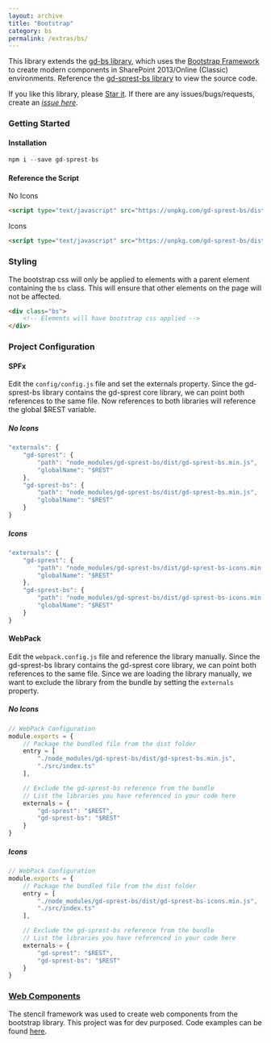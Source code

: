 ```yaml
---
layout: archive
title: "Bootstrap"
category: bs
permalink: /extras/bs/
---
```

This library extends the [gd-bs library](https://github.com/gunjandatta/gd-bs), which uses the [Bootstrap Framework](https://getbootstrap.com/) to create modern components in SharePoint 2013/Online (Classic) environments. Reference the [gd-sprest-bs library](https://github.com/gunjandatta/sprest-bs) to view the source code.

If you like this library, please [Star it](https://github.com/gunjandatta/sprest-bs). If there are any issues/bugs/requests, create an _[issue here](https://github.com/gunjandatta/spest-bs/issues)_.

### Getting Started

#### Installation

```js
npm i --save gd-sprest-bs
```

#### Reference the Script

No Icons
```html
<script type="text/javascript" src="https://unpkg.com/gd-sprest-bs/dist/gd-sprest-bs.min.js"></script>
```

Icons
```html
<script type="text/javascript" src="https://unpkg.com/gd-sprest-bs/dist/gd-sprest-bs-icons.min.js"></script>
```
### Styling

The bootstrap css will only be applied to elements with a parent element containing the ```bs``` class. This will ensure that other elements on the page will not be affected.

```html
<div class="bs">
    <!-- Elements will have bootstrap css applied -->
</div>
```

### Project Configuration

#### SPFx

Edit the  ```config/config.js``` file and set the externals property. Since the gd-sprest-bs library contains the gd-sprest core library, we can point both references to the same file. Now references to both libraries will reference the global $REST variable.

##### No Icons

```js
"externals": {
    "gd-sprest": {
        "path": "node_modules/gd-sprest-bs/dist/gd-sprest-bs.min.js",
        "globalName": "$REST"
    },
    "gd-sprest-bs": {
        "path": "node_modules/gd-sprest-bs/dist/gd-sprest-bs.min.js",
        "globalName": "$REST"
    }
}
```

##### Icons

```js
"externals": {
    "gd-sprest": {
        "path": "node_modules/gd-sprest-bs/dist/gd-sprest-bs-icons.min.js",
        "globalName": "$REST"
    },
    "gd-sprest-bs": {
        "path": "node_modules/gd-sprest-bs/dist/gd-sprest-bs-icons.min.js",
        "globalName": "$REST"
    }
}
```

#### WebPack

Edit the ```webpack.config.js``` file and reference the library manually. Since the gd-sprest-bs library contains the gd-sprest core library, we can point both references to the same file. Since we are loading the library manually, we want to exclude the library from the bundle by setting the ```externals``` property.

##### No Icons

```js
// WebPack Configuration
module.exports = {
    // Package the bundled file from the dist folder
    entry = [
        "./node_modules/gd-sprest-bs/dist/gd-sprest-bs.min.js",
        "./src/index.ts"
    ],

    // Exclude the gd-sprest-bs reference from the bundle
    // List the libraries you have referenced in your code here
    externals = {
        "gd-sprest": "$REST",
        "gd-sprest-bs": "$REST"
    }
}
```

##### Icons

```js
// WebPack Configuration
module.exports = {
    // Package the bundled file from the dist folder
    entry = [
        "./node_modules/gd-sprest-bs/dist/gd-sprest-bs-icons.min.js",
        "./src/index.ts"
    ],

    // Exclude the gd-sprest-bs reference from the bundle
    // List the libraries you have referenced in your code here
    externals = {
        "gd-sprest": "$REST",
        "gd-sprest-bs": "$REST"
    }
}
```

### [Web Components](/extras/bs/webcomponents)

The stencil framework was used to create web components from the bootstrap library. This project was for dev purposed. Code examples can be found [here](/extras/bs/webcomponents).